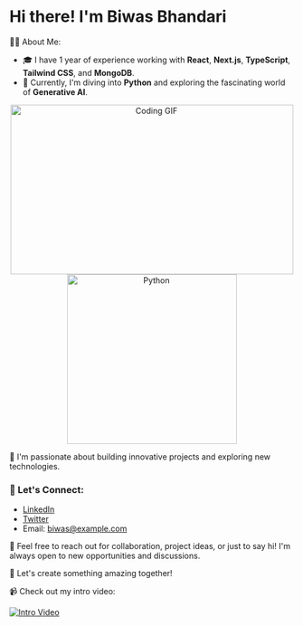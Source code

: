 # Hi there! I'm Biwas Bhandari

👨‍💻 About Me:
- 🎓 I have 1 year of experience working with **React**, **Next.js**, **TypeScript**, **Tailwind CSS**, and **MongoDB**.
- 🌱 Currently, I'm diving into **Python** and exploring the fascinating world of **Generative AI**.

<div align="center">
  <img src= "https://media.giphy.com/media/v1.Y2lkPTc5MGI3NjExazQ4bTJnNzl1eThhNGhhZzc2aGM3YXRzbWkxcnJvMjN2anJ1NXQ2bSZlcD12MV9pbnRlcm5hbF9naWZfYnlfaWQmY3Q9Zw/i4MAH84pqe2m2aVojc/giphy.gif" alt="Coding GIF" width="500" height="300">
  <img src = "https://media.giphy.com/media/v1.Y2lkPTc5MGI3NjExaXM5ajNyd2pxcGJpbXM5ZmIyNmoyejM3eWZ6MG9wZ3BzMmJyeGF0dyZlcD12MV9pbnRlcm5hbF9naWZfYnlfaWQmY3Q9Zw/KAq5w47R9rmTuvWOWa/giphy.gif" alt = "Python" width = "300" height = "300">
</div>

🚀 I'm passionate about building innovative projects and exploring new technologies.

### 💬 Let's Connect:
- [LinkedIn](https://www.linkedin.com/in/biwas-bhandari/)
- [Twitter](https://twitter.com/x_biwas)
- Email: [biwas@example.com](mailto:biwas2059@gmail.com)

🌟 Feel free to reach out for collaboration, project ideas, or just to say hi! I'm always open to new opportunities and discussions.

🎨 Let's create something amazing together!

📹 Check out my intro video:



[![Intro Video](https://img.youtube.com/vi/VmZ8eZYHBOs/0.jpg)](https://youtu.be/VmZ8eZYHBOs?si=i6zyzFeMguOPYEhL)
